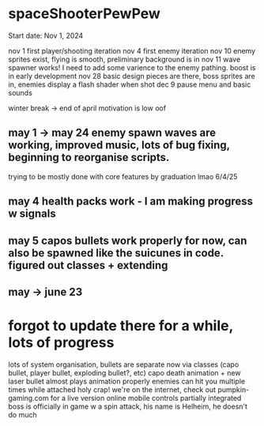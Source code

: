 # spaceShooterPewPew

Start date: Nov 1, 2024

nov 1 first player/shooting iteration
nov 4 first enemy iteration
nov 10 enemy sprites exist, flying is smooth, preliminary background is in
nov 11 wave spawner works! I need to add some varience to the enemy pathing. boost is in early development
nov 28 basic design pieces are there, boss sprites are in, enemies display a flash shader when shot
dec 9 pause menu and basic sounds

winter break -> end of april  motivation is low oof

## may 1 -> may 24  enemy spawn waves are working, improved music, lots of bug fixing, beginning to reorganise scripts. 
   trying to be mostly done with core features by graduation    lmao 6/4/25
## may 4 health packs work - I am making progress w signals
## may 5 capos bullets work properly for now, can also be spawned like the suicunes in code. figured out classes + extending

## may  -> june 23 
# forgot to update there for a while, lots of progress
lots of system organisation, bullets are separate now via classes (capo bullet, player bullet, exploding bullet?, etc)
capo death animation + new laser bullet almost plays animation properly
enemies can hit you multiple times while attached
holy crap! we're on the internet, check out pumpkin-gaming.com for a live version
online mobile controls partially integrated
boss is officially in game w a spin attack, his name is Helheim, he doesn't do much
